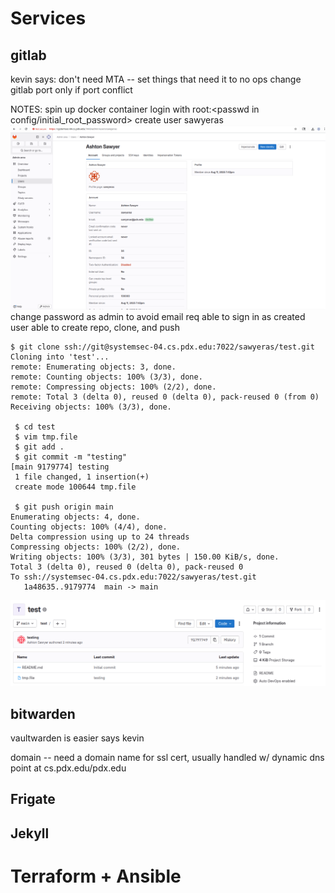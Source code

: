 # Services

## gitlab
kevin says:
    don't need MTA -- set things that need it to no ops
    change gitlab port only if port conflict

NOTES:
spin up docker container 
login with root:<passwd in config/initial_root_password>
create user sawyeras
![ user created page ](./img/gitlab-user.png)
change password as admin to avoid email req
able to sign in as created user
able to create repo, clone, and push
```
$ git clone ssh://git@systemsec-04.cs.pdx.edu:7022/sawyeras/test.git
Cloning into 'test'...
remote: Enumerating objects: 3, done.
remote: Counting objects: 100% (3/3), done.
remote: Compressing objects: 100% (2/2), done.
remote: Total 3 (delta 0), reused 0 (delta 0), pack-reused 0 (from 0)
Receiving objects: 100% (3/3), done.

 $ cd test
 $ vim tmp.file
 $ git add .
 $ git commit -m "testing"
[main 9179774] testing
 1 file changed, 1 insertion(+)
 create mode 100644 tmp.file

 $ git push origin main
Enumerating objects: 4, done.
Counting objects: 100% (4/4), done.
Delta compression using up to 24 threads
Compressing objects: 100% (2/2), done.
Writing objects: 100% (3/3), 301 bytes | 150.00 KiB/s, done.
Total 3 (delta 0), reused 0 (delta 0), pack-reused 0
To ssh://systemsec-04.cs.pdx.edu:7022/sawyeras/test.git
   1a48635..9179774  main -> main
```
![updated gitlab repo](./img/gitlab-push.png)

## bitwarden
vaultwarden is easier says kevin

domain -- need a domain name for ssl cert, usually handled w/ dynamic dns
	point at cs.pdx.edu/pdx.edu

## Frigate

## Jekyll

# Terraform + Ansible
